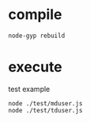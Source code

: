 # compile
```
node-gyp rebuild

```

# execute
test example
```
node ./test/mduser.js
node ./test/tduser.js

```